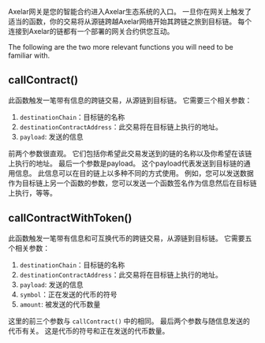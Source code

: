 Axelar网关是您的智能合约进入Axelar生态系统的入口。 一旦你在网关上触发了适当的函数，你的交易将从源链跨越Axelar网络开始其跨链之旅到目标链。 每个连接到Axelar的链都有一个部署的网关合约供您互动。

The following are the two more relevant functions you will need to be familiar with.

## callContract()

此函数触发一笔带有信息的跨链交易，从源链到目标链。 它需要三个相关参数：

1. `destinationChain`：目标链的名称
2. `destinationContractAddress`：此交易将在目标链上执行的地址。
3. `payload`: 发送的信息

前两个参数很直观。 它们包括你希望此交易发送到的链的名称以及你希望在该链上执行的地址。 最后一个参数是payload。 这个payload代表发送到目标链的通用信息。 此信息可以在目的链上以多种不同的方式使用。 例如，您可以发送数据作为目标链上另一个函数的参数，您可以发送一个函数签名作为信息然后在目标链上执行，等等。

## callContractWithToken()

此函数触发一笔带有信息和可互换代币的跨链交易，从源链到目标链。 它需要五个相关参数：

1. `destinationChain`：目标链的名称
2. `destinationContractAddress`：此交易将在目标链上执行的地址。
3. `payload`: 发送的信息
4. `symbol`：正在发送的代币的符号
5. `amount`: 被发送的代币数量

这里的前三个参数与 `callContract()` 中的相同。 最后两个参数与随信息发送的代币有关。 这是代币的符号和正在发送的代币数量。
